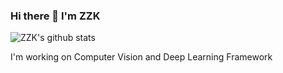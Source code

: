 ### Hi there 👋 I'm ZZK

![ZZK's github stats](https://github-readme-stats.vercel.app/api?username=MARD1NO&show_icons=true&count_private=true&hide=prs&theme=default_repocard)

I'm working on Computer Vision and Deep Learning Framework
